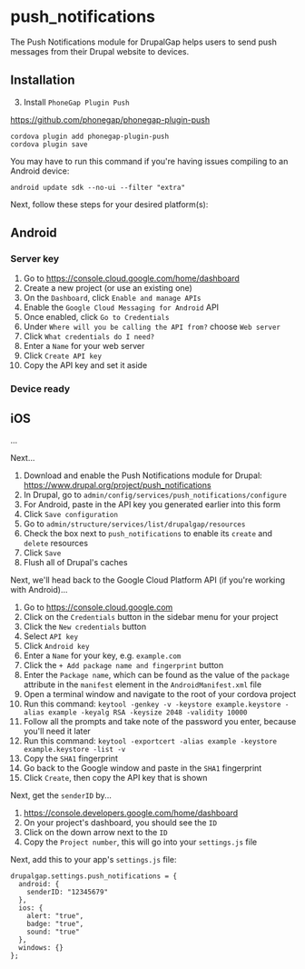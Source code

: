 # push_notifications

The Push Notifications module for DrupalGap helps users to send push messages from their Drupal website to devices.


## Installation

3. Install `PhoneGap Plugin Push`

https://github.com/phonegap/phonegap-plugin-push

```
cordova plugin add phonegap-plugin-push
cordova plugin save
```

You may have to run this command if you're having issues compiling to an Android device:

```
android update sdk --no-ui --filter "extra"
```

Next, follow these steps for your desired platform(s):

## Android

### Server key

1. Go to https://console.cloud.google.com/home/dashboard
2. Create a new project (or use an existing one)
3. On the `Dashboard`, click `Enable and manage APIs`
4. Enable the `Google Cloud Messaging for Android` API
5. Once enabled, click `Go to Credentials`
6. Under `Where will you be calling the API from?` choose `Web server`
7. Click `What credentials do I need?`
8. Enter a `Name` for your web server
9. Click `Create API key`
10. Copy the API key and set it aside

### Device ready

## iOS

...

Next...

1. Download and enable the Push Notifications module for Drupal: https://www.drupal.org/project/push_notifications
2. In Drupal, go to `admin/config/services/push_notifications/configure`
3. For Android, paste in the API key you generated earlier into this form
4. Click `Save configuration`
5. Go to `admin/structure/services/list/drupalgap/resources`
6. Check the box next to `push_notifications` to enable its `create` and `delete` resources
7. Click `Save`
8. Flush all of Drupal's caches

Next, we'll head back to the Google Cloud Platform API (if you're working with Android)...

1. Go to https://console.cloud.google.com
2. Click on the `Credentials` button in the sidebar menu for your project
3. Click the `New credentials` button
4. Select `API key`
5. Click `Android key`
6. Enter a `Name` for your key, e.g. `example.com`
7. Click the `+ Add package name and fingerprint` button
8. Enter the `Package name`, which can be found as the value of the `package` attribute in the `manifest` element in the `AndroidManifest.xml` file
9. Open a terminal window and navigate to the root of your cordova project
10. Run this command: `keytool -genkey -v -keystore example.keystore -alias example -keyalg RSA -keysize 2048 -validity 10000`
11. Follow all the prompts and take note of the password you enter, because you'll need it later
12. Run this command: `keytool -exportcert -alias example -keystore example.keystore -list -v`
13. Copy the `SHA1` fingerprint
14. Go back to the Google window and paste in the `SHA1` fingerprint
15. Click `Create`, then copy the API key that is shown

Next, get the `senderID` by...

1. https://console.developers.google.com/home/dashboard
2. On your project's dashboard, you should see the `ID`
3. Click on the down arrow next to the `ID`
4. Copy the `Project number`, this will go into your `settings.js` file

Next, add this to your app's `settings.js` file:

```
drupalgap.settings.push_notifications = {
  android: {
    senderID: "12345679"
  },
  ios: {
    alert: "true",
    badge: "true",
    sound: "true"
  },
  windows: {}
};
```
